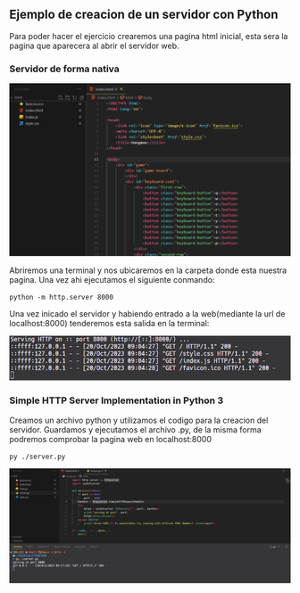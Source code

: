 ## Ejemplo de creacion de un servidor con Python

Para poder hacer el ejercicio crearemos una pagina html inicial, esta sera
la pagina que aparecera al abrir el servidor web.

### Servidor de forma nativa

![Codigo Pagina](CodigoPagina.png)

Abriremos una terminal y nos ubicaremos en la carpeta donde esta nuestra pagina.
Una vez ahi ejecutamos el siguiente conmando:


 ```shell  
 python -m http.server 8000
 ```

Una vez inicado el servidor y habiendo entrado a la web(mediante la url de localhost:8000) tenderemos esta salida en la terminal:
    
![Codigo Pagina](CodigoSalida.png)

###  Simple HTTP Server Implementation in Python 3 

Creamos un archivo python y utilizamos el codigo para la creacion del servidor.
Guardamos y ejecutamos el archivo .py, de la misma forma podremos comprobar la pagina web
en localhost:8000

 ```shell  
 py ./server.py
 ```
![Codigo server](CodigoServer.png)




